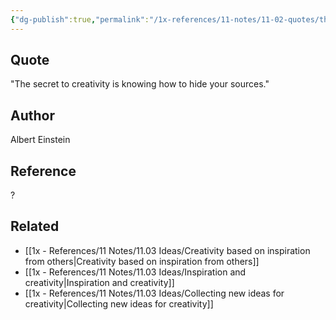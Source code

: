 ```yaml
---
{"dg-publish":true,"permalink":"/1x-references/11-notes/11-02-quotes/the-secret-to-creativity-is-knowing-how-to-hide-your-sources-albert-einstein/","title":"The secret to creativity is knowing how to hide your sources - Albert Einstein"}
---
```



## Quote
"The secret to creativity is knowing how to hide your sources."

## Author
Albert Einstein

## Reference
?

## Related
- [[1x - References/11 Notes/11.03 Ideas/Creativity based on inspiration from others\|Creativity based on inspiration from others]]
- [[1x - References/11 Notes/11.03 Ideas/Inspiration and creativity\|Inspiration and creativity]]
- [[1x - References/11 Notes/11.03 Ideas/Collecting new ideas for creativity\|Collecting new ideas for creativity]]